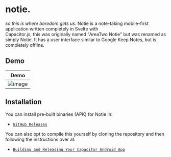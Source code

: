 # notie.

*so this is where boredom gets us.* Notie is a note-taking mobile-first application written completely in Svelte with  
Capacitor.js, this was originally named "AreaTwo Notie" but was renamed as simply Notie. It has a user interface similar 
to Google Keep Notes, but is completely offline.

## Demo
| Demo                                                                                                 |
|------------------------------------------------------------------------------------------------------|
| ![image](https://github.com/ShindouMihou/notie/assets/69381903/9ebdf14a-5049-417a-acaf-8a576a13f59d) |

## Installation

You can install pre-built binaries (APK) for Notie in:
- [`GitHub Releases`](https://github.com/ShindouMihou/notie/releases)

You can also opt to compile this yourself by cloning the repository and then following the instructions over at:
- [`Building and Releasing Your Capacitor Android App`](https://ionic.io/blog/building-and-releasing-your-capacitor-android-app)
